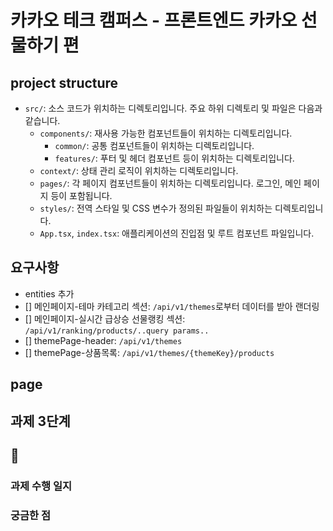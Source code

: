 # 카카오 테크 캠퍼스 - 프론트엔드 카카오 선물하기 편

## project structure

- `src/`: 소스 코드가 위치하는 디렉토리입니다. 주요 하위 디렉토리 및 파일은 다음과 같습니다.
  - `components/`: 재사용 가능한 컴포넌트들이 위치하는 디렉토리입니다.
    - `common/`: 공통 컴포넌트들이 위치하는 디렉토리입니다.
    - `features/`: 푸터 및 헤더 컴포넌트 등이 위치하는 디렉토리입니다.
  - `context/`: 상태 관리 로직이 위치하는 디렉토리입니다.
  - `pages/`: 각 페이지 컴포넌트들이 위치하는 디렉토리입니다. 로그인, 메인 페이지 등이 포함됩니다.
  - `styles/`: 전역 스타일 및 CSS 변수가 정의된 파일들이 위치하는 디렉토리입니다.
  - `App.tsx`, `index.tsx`: 애플리케이션의 진입점 및 루트 컴포넌트 파일입니다.

## 요구사항

- entities 추가
- [] 메인페이지-테마 카테고리 섹션: `/api/v1/themes`로부터 데이터를 받아 랜더링
- [] 메인페이지-실시간 급상승 선물랭킹 섹션: `/api/v1/ranking/products/..query params..`
- [] themePage-header: `/api/v1/themes`
- [] themePage-상품목록: `/api/v1/themes/{themeKey}/products`

## page

## 과제 3단계

## 🎸

### 과제 수행 일지

### 궁금한 점
